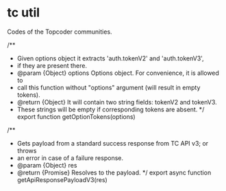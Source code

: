 # tc util
Codes of the Topcoder communities.


/**
 * Given options object it extracts 'auth.tokenV2' and 'auth.tokenV3',
 * if they are present there.
 * @param {Object} options Options object. For convenience, it is allowed to
 *  call this function without "options" argument (will result in empty tokens).
 * @return {Object} It will contain two string fields: tokenV2 and tokenV3.
 *  These strings will be empty if corresponding tokens are absent.
 */
export function getOptionTokens(options)

/**
 * Gets payload from a standard success response from TC API v3; or throws
 * an error in case of a failure response.
 * @param {Object} res
 * @return {Promise} Resolves to the payload.
 */
export async function getApiResponsePayloadV3(res)
